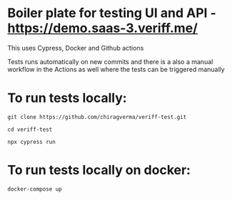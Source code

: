 # Boiler plate for testing UI and API - https://demo.saas-3.veriff.me/

This uses Cypress, Docker and Github actions

Tests runs automatically on new commits and there is a also a manual workflow in the Actions as well where the tests can be triggered manually


# To run tests locally:

```
git clone https://github.com/chiragverma/veriff-test.git
```

```
cd veriff-test
```

```
npx cypress run
```

# To run tests locally on docker:

```
docker-compose up
```


